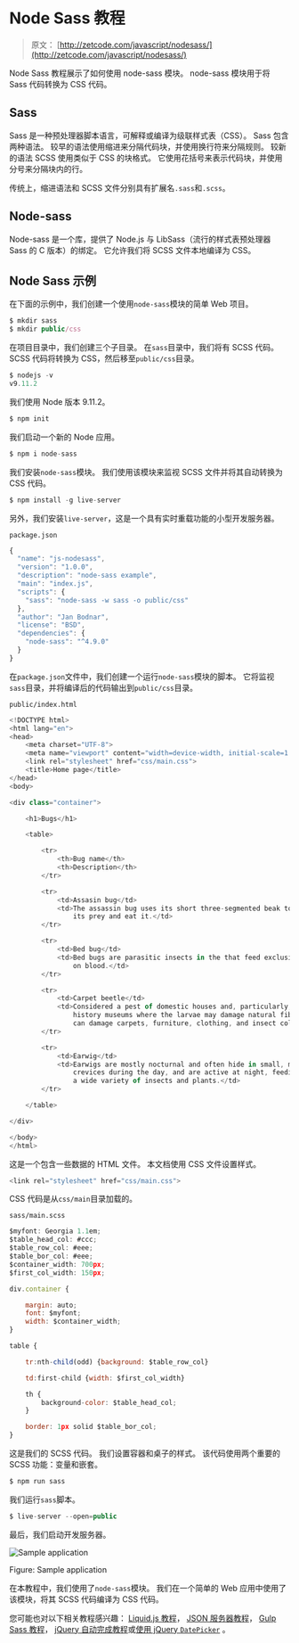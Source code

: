 # Node Sass 教程

> 原文： [http://zetcode.com/javascript/nodesass/](http://zetcode.com/javascript/nodesass/)

Node Sass 教程展示了如何使用 node-sass 模块。 node-sass 模块用于将 Sass 代码转换为 CSS 代码。

## Sass

Sass 是一种预处理器脚本语言，可解释或编译为级联样式表（CSS）。 Sass 包含两种语法。 较早的语法使用缩进来分隔代码块，并使用换行符来分隔规则。 较新的语法 SCSS 使用类似于 CSS 的块格式。 它使用花括号来表示代码块，并使用分号来分隔块内的行。

传统上，缩进语法和 SCSS 文件分别具有扩展名`.sass`和`.scss`。

## Node-sass

Node-sass 是一个库，提供了 Node.js 与 LibSass（流行的样式表预处理器 Sass 的 C 版本）的绑定。 它允许我们将 SCSS 文件本地编译为 CSS。

## Node Sass 示例

在下面的示例中，我们创建一个使用`node-sass`模块的简单 Web 项目。

```js
$ mkdir sass
$ mkdir public/css

```

在项目目录中，我们创建三个子目录。 在`sass`目录中，我们将有 SCSS 代码。 SCSS 代码将转换为 CSS，然后移至`public/css`目录。

```js
$ nodejs -v
v9.11.2

```

我们使用 Node 版本 9.11.2。

```js
$ npm init

```

我们启动一个新的 Node 应用。

```js
$ npm i node-sass

```

我们安装`node-sass`模块。 我们使用该模块来监视 SCSS 文件并将其自动转换为 CSS 代码。

```js
$ npm install -g live-server

```

另外，我们安装`live-server`，这是一个具有实时重载功能的小型开发服务器。

`package.json`

```js
{
  "name": "js-nodesass",
  "version": "1.0.0",
  "description": "node-sass example",
  "main": "index.js",
  "scripts": {
    "sass": "node-sass -w sass -o public/css"
  },
  "author": "Jan Bodnar",
  "license": "BSD",
  "dependencies": {
    "node-sass": "^4.9.0"
  }
}

```

在`package.json`文件中，我们创建一个运行`node-sass`模块的脚本。 它将监视`sass`目录，并将编译后的代码输出到`public/css`目录。

`public/index.html`

```js
<!DOCTYPE html>
<html lang="en">
<head>
    <meta charset="UTF-8">
    <meta name="viewport" content="width=device-width, initial-scale=1.0">
    <link rel="stylesheet" href="css/main.css">
    <title>Home page</title>
</head>
<body>

<div class="container">

    <h1>Bugs</h1>

    <table>

        <tr>
            <th>Bug name</th>
            <th>Description</th>
        </tr>

        <tr>
            <td>Assasin bug</td>
            <td>The assassin bug uses its short three-segmented beak to pierce 
                its prey and eat it.</td>
        </tr>

        <tr>
            <td>Bed bug</td>
            <td>Bed bugs are parasitic insects in the that feed exclusively 
                on blood.</td>
        </tr>

        <tr>
            <td>Carpet beetle</td>
            <td>Considered a pest of domestic houses and, particularly, natural 
                history museums where the larvae may damage natural fibers and 
                can damage carpets, furniture, clothing, and insect collections.</td>
        </tr>

        <tr>
            <td>Earwig</td>
            <td>Earwigs are mostly nocturnal and often hide in small, moist 
                crevices during the day, and are active at night, feeding on 
                a wide variety of insects and plants.</td>
        </tr>

    </table>

</div>    

</body>
</html>

```

这是一个包含一些数据的 HTML 文件。 本文档使用 CSS 文件设置样式。

```js
<link rel="stylesheet" href="css/main.css">

```

CSS 代码是从`css/main`目录加载的。

`sass/main.scss`

```js
$myfont: Georgia 1.1em;
$table_head_col: #ccc;
$table_row_col: #eee;
$table_bor_col: #eee;
$container_width: 700px;
$first_col_width: 150px;

div.container {

    margin: auto; 
    font: $myfont;
    width: $container_width;
}

table {

    tr:nth-child(odd) {background: $table_row_col}

    td:first-child {width: $first_col_width}

    th {
        background-color: $table_head_col;
    }

    border: 1px solid $table_bor_col;
}

```

这是我们的 SCSS 代码。 我们设置容器和桌子的样式。 该代码使用两个重要的 SCSS 功能：变量和嵌套。

```js
$ npm run sass

```

我们运行`sass`脚本。

```js
$ live-server --open=public

```

最后，我们启动开发服务器。

![Sample application](img/57db912941dbd7196168770c14e4e19e.jpg)

Figure: Sample application

在本教程中，我们使用了`node-sass`模块。 我们在一个简单的 Web 应用中使用了该模块，将其 SCSS 代码编译为 CSS 代码。

您可能也对以下相关教程感兴趣： [Liquid.js 教程](/javascript/liquidjs/)， [JSON 服务器教程](/javascript/jsonserver/)， [Gulp Sass 教程](/gulp/sass/)， [jQuery 自动完成教程](/articles/jqueryautocomplete/)或[使用 jQuery `DatePicker`](/articles/jquerydatepicker/) 。